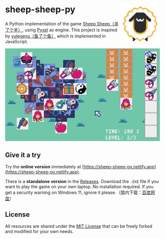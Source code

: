 # sheep-sheep-py <img src="assets/icon.png" align="right" />

A Python implementation of the game [Sheep Sheep（羊了个羊）](https://zh.wikipedia.org/wiki/%E7%BE%8A%E4%BA%86%E4%B8%AA%E7%BE%8A), using [Pyxel](https://github.com/kitao/pyxel) as engine. This project is inspired by [yulegeyu（鱼了个鱼）](https://github.com/liyupi/yulegeyu) which is implemented in JavaScript. 

<img src="assets/screenshot.png" width=600>

## Give it a try
Try the **online version** immediately at [https://sheep-sheep-py.netlify.app](https://sheep-sheep-py.netlify.app).

There is a **standalone version** in the [Releases](https://github.com/chunribu/sheep-sheep-py/releases). Download the `.EXE` file if you want to play the game on your own laptop. No installation required. If you get a security warning on Windows 11, ignore it please.（国内下载：[百度网盘](https://pan.baidu.com/s/1XIA74p2hl_YFQEWk8qk4Dg?pwd=srw0)）

## License

All resources are shared under the [MIT License](https://github.com/chunribu/sheep-sheep-py/blob/main/LICENSE) that can be freely forked and modified for your own needs. 
